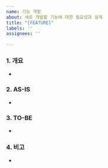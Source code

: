 ```yaml
---
name: 기능 개발
about: 새로 개발할 기능에 대한 필요성과 설계
title: "[FEATURE]"
labels: ''
assignees: ''

---
```


### 1. 개요
* 

### 2. AS-IS
* 

### 3. TO-BE
* 

### 4. 비고
*
